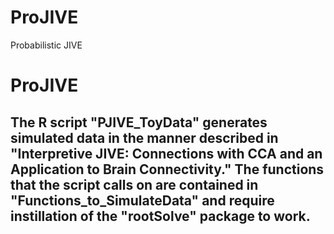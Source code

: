 # ProJIVE
Probabilistic JIVE
# ProJIVE

## The R script "PJIVE_ToyData" generates simulated data in the manner described in "Interpretive JIVE: Connections with CCA and an Application to Brain Connectivity." The functions that the script calls on are contained in "Functions_to_SimulateData" and require instillation of the "rootSolve" package to work.
